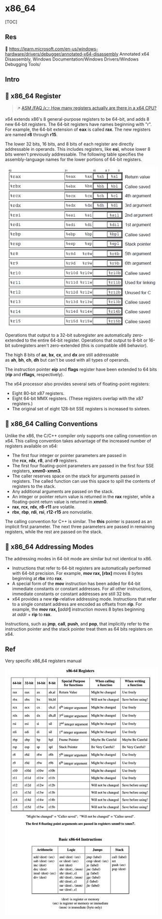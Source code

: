 # x86_64

[TOC]



## Res
📂 https://learn.microsoft.com/en-us/windows-hardware/drivers/debugger/annotated-x64-disassembly
Annotated x64 Disassembly, Windows Documentation/Windows Drivers/Windows Debugging Tools/



## Intro



## 🎯 x86_64 Register
> ↗ [ASM /FAQ /👉 How many registers actually are there in a x64 CPU?](../../../../../../👩‍💻%20Programming%20Methodology%20and%20Languages/ASM%20(Assembly%20Languages)/FAQ.md#👉%20How%20many%20registers%20actually%20are%20there%20in%20a%20x64%20CPU?)

x64 extends x86's 8 general-purpose registers to be 64-bit, and adds 8 new 64-bit registers. The 64-bit registers have names beginning with "r". For example, the 64-bit extension of **eax** is called **rax**. The new registers are named **r8** through **r15**.

The lower 32 bits, 16 bits, and 8 bits of each register are directly addressable in operands. This includes registers, like **esi**, whose lower 8 bits weren't previously addressable. The following table specifies the assembly-language names for the lower portions of 64-bit registers.

![](../../../../../../../../Assets/Pics/registers.png)

Operations that output to a 32-bit subregister are automatically zero-extended to the entire 64-bit register. Operations that output to 8-bit or 16-bit subregisters aren't zero-extended (this is compatible x86 behavior).

The high 8 bits of **ax**, **bx**, **cx**, and **dx** are still addressable as **ah**, **bh**, **ch**, **dh** but can't be used with all types of operands.

The instruction pointer **eip** and **flags** register have been extended to 64 bits (**rip** and **rflags**, respectively).

The x64 processor also provides several sets of floating-point registers:
- Eight 80-bit x87 registers.
- Eight 64-bit MMX registers. (These registers overlap with the x87 registers.)
- The original set of eight 128-bit SSE registers is increased to sixteen.



## 🎯 x86_64 Calling Conventions
Unlike the x86, the C/C++ compiler only supports one calling convention on x64. This calling convention takes advantage of the increased number of registers available on x64:
- The first four integer or pointer parameters are passed in the **rcx**, **rdx**, **r8**, and **r9** registers.
- The first four floating-point parameters are passed in the first four SSE registers, **xmm0**-**xmm3**.
- The caller reserves space on the stack for arguments passed in registers. The called function can use this space to spill the contents of registers to the stack.
- Any additional arguments are passed on the stack.
- An integer or pointer return value is returned in the **rax** register, while a floating-point return value is returned in **xmm0**.
- **rax**, **rcx**, **rdx**, **r8**-**r11** are volatile.
- **rbx**, **rbp**, **rdi**, **rsi**, **r12**-**r15** are nonvolatile.

The calling convention for C++ is similar. The **this** pointer is passed as an implicit first parameter. The next three parameters are passed in remaining registers, while the rest are passed on the stack.



## 🎯 x86_64 Addressing Modes
The addressing modes in 64-bit mode are similar but not identical to x86.
- Instructions that refer to 64-bit registers are automatically performed with 64-bit precision. For example, **mov rax, [rbx]** moves 8 bytes beginning at **rbx** into **rax**.
- A special form of the **mov** instruction has been added for 64-bit immediate constants or constant addresses. For all other instructions, immediate constants or constant addresses are still 32 bits.
- x64 provides a new **rip**-relative addressing mode. Instructions that refer to a single constant address are encoded as offsets from **rip**. For example, the **mov rax, [**_addr_**]** instruction moves 8 bytes beginning at _addr_ + **rip** to **rax**.

Instructions, such as **jmp**, **call**, **push**, and **pop**, that implicitly refer to the instruction pointer and the stack pointer treat them as 64 bits registers on x64.



## Ref
[👍 x64 Architecture | Windows Documentation]: https://learn.microsoft.com/en-us/windows-hardware/drivers/debugger/x64-architecture

[👍 CPU Registers x86-64]: https://wiki.osdev.org/CPU_Registers_x86-64

Very specific x86_64 registers manual

[x86 Assembly/X86 Architecture]: https://en.wikibooks.org/wiki/X86_Assembly/X86_Architecture

[x86_64 register cheat sheet]: https://math.hws.edu/eck/cs220/f22/registers.html
![](../../../../../../../../Assets/Pics/Screenshot%202023-10-17%20at%2011.12.11AM.png)

[x86 64 Register and Instruction Quick Start | Open Source Seneca]: https://wiki.cdot.senecacollege.ca/wiki/X86_64_Register_and_Instruction_Quick_Start